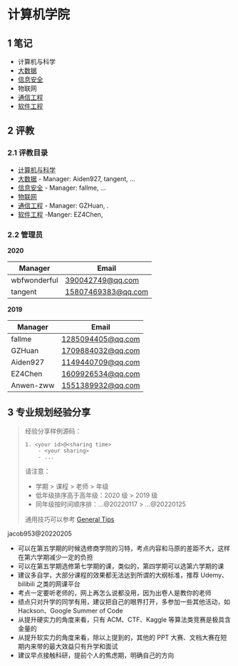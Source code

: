 # 计算机学院

## 1 笔记

- 计算机与科学
- [大数据](bigdata/README.md)
- [信息安全](security/README.md)
- 物联网
- [通信工程](communication/README.md)
- [软件工程](software/README.md)

## 2 评教

### 2.1 评教目录

- [计算机与科学](/evalcsu/evaluation/cse/science/)
- [大数据](/evalcsu/evaluation/cse/bigdata/) - Manager: Aiden927, tangent, ...
- [信息安全](/evalcsu/evaluation/cse/security/) - Manager: fallme, ...
- [物联网](/evalcsu/evaluation/cse/iot/)
- [通信工程](/evalcsu/evaluation/cse/communication/) - Manager: GZHuan, .
- [软件工程](/evalcsu/evaluation/cse/software/)  -Manger: EZ4Chen,

### 2.2 管理员

**2020**

| Manager      | Email              |
| ------------ | ------------------ |
| wbfwonderful | 390042749@qq.com   |
| tangent      | 15807469383@qq.com |

**2019**

| Manager   | Email             |
| --------- | ----------------- |
| fallme    | 1285094405@qq.com |
| GZHuan    | 1709884032@qq.com |
| Aiden927  | 1149440709@qq.com |
| EZ4Chen   | 1609926534@qq.com |
| Anwen-zww | 1551389932@qq.com |

## 3 专业规划经验分享

> 经验分享样例源码：
>
> ```
> 1. <your id>@<sharing time>
>     - <your sharing>
>     - ...
> ```
> 请注意：
> - 学期 > 课程 > 老师 > 年级
> - 低年级排序高于高年级：2020 级 > 2019 级
> - 同年级按时间顺序排：...@20220117 > ...@20220125
> 
> 通用技巧可以参考 [General Tips](/docs/global/GENERALTIPS.md)

jacob953@20220205

- 可以在第五学期的时候选修商学院的习特，考点内容和马原的差距不大，这样在第六学期减少一定的负担
- 可以在第五学期选修第七学期的课，类似的，第四学期可以选第六学期的课
- 建议多自学，大部分课程的效果都无法达到所谓的大纲标准，推荐 Udemy、bilibili 之类的网课平台
- 考点一定要听老师的，网上再怎么说都没用，因为出卷人是教你的老师
- 绩点只对升学的同学有用，建议把自己的眼界打开，多参加一些其他活动，如 Hackson、Google Summer of Code
- 从提升硬实力的角度来看，只有 ACM、CTF、Kaggle 等算法类竞赛是极具含金量的
- 从提升软实力的角度来看，除以上提到的，其他的 PPT 大赛、文档大赛在短期内来带的最大效益只有升学和面试
- 建议早点接触科研，提前个人的焦虑期，明确自己的方向
